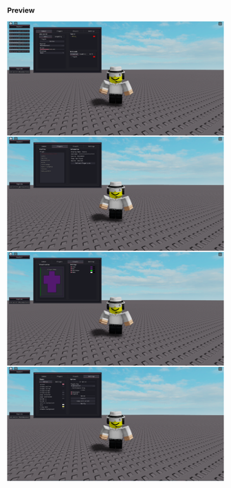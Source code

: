 ### Preview
![a](https://raw.githubusercontent.com/VestraTech/Roblox/main/Uis/Drawing/DeadCell/Images/Image1.png?raw=true)
![b](https://raw.githubusercontent.com/VestraTech/Roblox/main/Uis/Drawing/DeadCell/Images/Image2.png?raw=true)
![c](https://raw.githubusercontent.com/VestraTech/Roblox/main/Uis/Drawing/DeadCell/Images/Image3.png?raw=true)
![d](https://raw.githubusercontent.com/VestraTech/Roblox/main/Uis/Drawing/DeadCell/Images/Image4.png?raw=true)